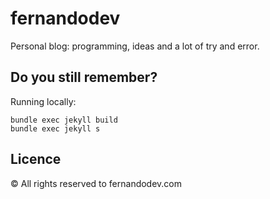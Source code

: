 fernandodev
==

Personal blog: programming, ideas and a lot of try and error.

## Do you still remember?

Running locally:

```
bundle exec jekyll build
bundle exec jekyll s
```

## Licence

© All rights reserved to fernandodev.com